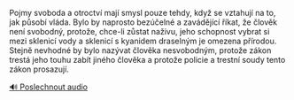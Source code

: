 
Pojmy svoboda a otroctví mají smysl pouze tehdy, když se vztahují na to, jak působí vláda. Bylo by naprosto bezúčelné a zavádějící říkat, že člověk není svobodný, protože, chce-li zůstat naživu, jeho schopnost vybrat si mezi sklenicí vody a sklenicí s kyanidem draselným je omezena přírodou. Stejně nevhodné by bylo nazývat člověka nesvobodným, protože zákon trestá jeho touhu zabít jiného člověka a protože policie a trestní soudy tento zákon prosazují.

[🔊 Poslechnout audio](/data/7-paragraphs/audio/chapter_57/para_012-Pojmy-svoboda-a-otroctv-maj-smysl-pouze-tehdy-k.mp3)

